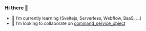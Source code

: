 ### Hi there 👋

- 🌱 I’m currently learning (Sveltejs, Serverless, Webflow, BaaS, ...)
- 👯 I’m looking to collaborate on [command_service_object](https://github.com/adham90/command_service_object)

